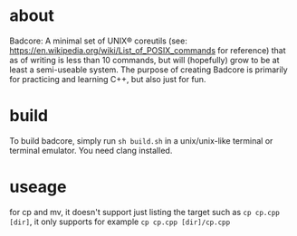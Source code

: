 # about
Badcore: A minimal set of UNIX® coreutils (see: https://en.wikipedia.org/wiki/List_of_POSIX_commands for reference) that as of writing is less than 10 commands, but will (hopefully) grow to be at least a semi-useable system. 
The purpose of creating Badcore is primarily for practicing and learning C++, but also just for fun.

# build
To build badcore, simply run ``sh build.sh`` in a unix/unix-like terminal or terminal emulator. You need clang installed.

# useage
for cp and mv, it doesn't support just listing the target such as ``cp cp.cpp [dir]``, it only supports for example ``cp cp.cpp [dir]/cp.cpp``
